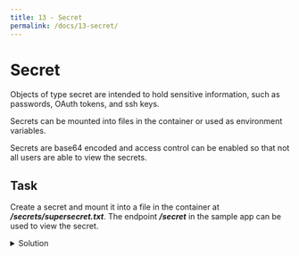 ```yaml
---
title: 13 - Secret
permalink: /docs/13-secret/
---
```


# Secret

Objects of type secret are intended to hold sensitive information, such as passwords, OAuth tokens, and ssh keys.

Secrets can be mounted into files in the container or used as environment variables.

Secrets are base64 encoded and access control can be enabled so that not all users are able to view the secrets.


## Task

Create a secret and mount it into a file in the container at ***/secrets/supersecret.txt***. The endpoint ***/secret*** in the sample app can be used to view the secret.

<details>
  <summary>Solution</summary>
  <div markdown="1">

### Solution, Creating the secret from a file

```bash
kubectl --namespace=mynamespace create secret generic mysecret --from-file=./supersecret.txt
```

### Solution, Mounting the secret into a file in the container

```yaml
apiVersion: apps/v1
kind: Deployment
metadata:
  name: sample-app-deployment
  labels:
    app: sample-app
spec:
  replicas: 1
  selector:
    matchLabels:
      app: sample-app
  template:
    metadata:
      labels:
        app: sample-app
    spec:
      containers:
      - name: sample-app
        image: ubuntu-k8s-1.local:30603/sample-app
        imagePullPolicy: Always
        ports:
        - containerPort: 8080
        volumeMounts:
        - name: supersecret
          mountPath: "/secrets"
          readOnly: true
      volumes:
      - name: supersecret
        secret:
          secretName: mysecret
```

  </div>
</details>
